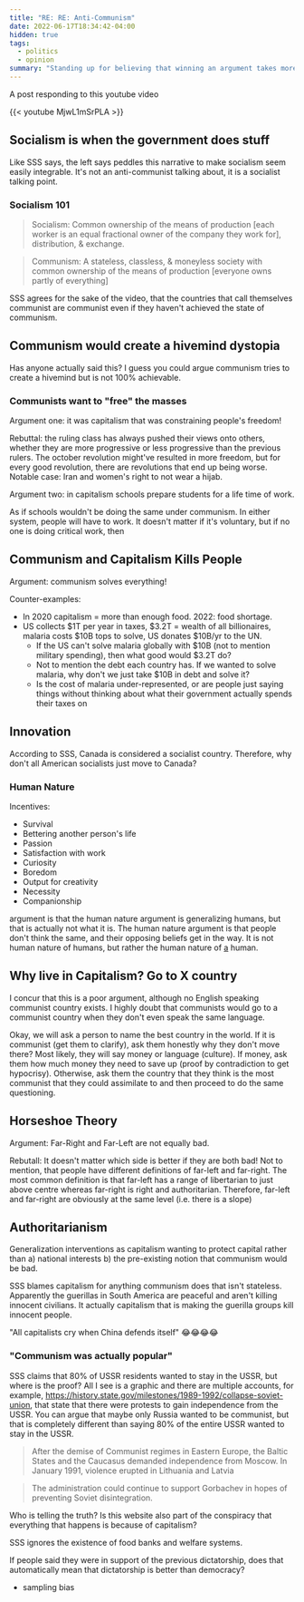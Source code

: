 ```yaml
---
title: "RE: RE: Anti-Communism"
date: 2022-06-17T18:34:42-04:00
hidden: true
tags:
  - politics
  - opinion
summary: "Standing up for believing that winning an argument takes more than rebutting low-hanging fruit. If communists want to prove that their economic system is superior to capitalism, they should stop critiquing elements of capitalism the government has control over and focus on demonstrating where communism has resulted in higher quality of life."
---
```


A post responding to this youtube video

{{< youtube MjwL1mSrPLA >}}

## Socialism is when the government does stuff

Like SSS says, the left says peddles this narrative to make socialism seem easily integrable.
It's not an anti-communist talking about, it is a socialist talking point.

### Socialism 101

> Socialism: Common ownership of the means of production [each worker is an equal fractional owner of the company they work for], distribution, & exchange.

> Communism: A stateless, classless, & moneyless society with common ownership of the means of production [everyone owns partly of everything]

SSS agrees for the sake of the video, that the countries that call themselves communist are communist even if they
haven't achieved the state of communism.

## Communism would create a hivemind dystopia

Has anyone actually said this? I guess you could argue communism tries to create a hivemind but is not 100% achievable.

### Communists want to "free" the masses

Argument one: it was capitalism that was constraining people's freedom!

Rebuttal: the ruling class has always pushed their views onto others, whether they are more progressive
or less progressive than the previous rulers. The october revolution might've resulted in more freedom, but
for every good revolution, there are revolutions that end up being worse. Notable case: Iran and women's right to
not wear a hijab.

Argument two: in capitalism schools prepare students for a life time of work.

As if schools wouldn't be doing the same under communism. In either system, people will have to work.
It doesn't matter if it's voluntary, but if no one is doing critical work, then

## Communism and Capitalism Kills People

Argument: communism solves everything!

Counter-examples:

- In 2020 capitalism = more than enough food. 2022: food shortage.
- US collects $1T per year in taxes, $3.2T = wealth of all billionaires, malaria costs $10B tops to solve, US donates $10B/yr to the UN.
  - If the US can't solve malaria globally with $10B (not to mention military spending), then what good would $3.2T do?
  - Not to mention the debt each country has. If we wanted to solve malaria, why don't we just take $10B in debt and solve it?
  - Is the cost of malaria under-represented, or are people just saying things without thinking about what their government actually spends their taxes on

## Innovation

According to SSS, Canada is considered a socialist country. Therefore, why don't all American socialists
just move to Canada?

### Human Nature

Incentives:

- Survival
- Bettering another person's life
- Passion
- Satisfaction with work
- Curiosity
- Boredom
- Output for creativity
- Necessity
- Companionship

argument is that the human nature argument is generalizing humans, but that is actually not what it is.
The human nature argument is that people don't think the same, and their opposing beliefs get in the way.
It is not human nature of humans, but rather the human nature of <u>a</u> human.

## Why live in Capitalism? Go to X country

I concur that this is a poor argument, although no English speaking communist country
exists. I highly doubt that communists would go to a communist country when they don't
even speak the same language.

Okay, we will ask a person to name the best country in the world. If it is communist (get them to clarify),
ask them honestly why they don't move there? Most likely, they will say money or language (culture).
If money, ask them how much money they need to save up (proof by contradiction to get hypocrisy). Otherwise,
ask them the country that they think is the most communist that they could assimilate to and then proceed to do
the same questioning.

## Horseshoe Theory

Argument: Far-Right and Far-Left are not equally bad.

Rebutall: It doesn't matter which side is better if they are both bad! Not to mention, that people have different definitions of far-left and far-right.
The most common definition is that far-left has a range of libertarian to just above centre whereas far-right is right and authoritarian. Therefore, far-left
and far-right are obviously at the same level (i.e. there is a slope)

## Authoritarianism

Generalization interventions as capitalism wanting to protect capital rather than a) national interests b) the pre-existing notion that communism would be bad.

SSS blames capitalism for anything communism does that isn't stateless. Apparently the guerillas in South America are peaceful and aren't killing
innocent civilians. It actually capitalism that is making the guerilla groups kill innocent people.

"All capitalists cry when China defends itself" 😂😂😂😂

### "Communism was actually popular"

SSS claims that 80% of USSR residents wanted to stay in the USSR, but where is the proof? All I see is a graphic and there
are multiple accounts, for example, https://history.state.gov/milestones/1989-1992/collapse-soviet-union,
that state that there were protests to gain independence from the USSR. You can argue that maybe only Russia wanted to be communist, but
that is completely different than saying 80% of the entire USSR wanted to stay in the USSR.

> After the demise of Communist regimes in Eastern Europe, the Baltic States and the Caucasus demanded independence from Moscow. In January 1991, violence erupted in Lithuania and Latvia

> The administration could continue to support Gorbachev in hopes of preventing Soviet disintegration.

Who is telling the truth? Is this website also part of the conspiracy that everything that happens is because of capitalism?

SSS ignores the existence of food banks and welfare systems.

If people said they were in support of the previous dictatorship, does that automatically mean that dictatorship is better
than democracy?

- sampling bias
